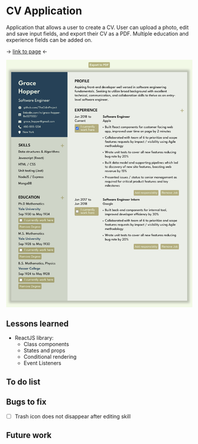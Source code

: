 # CV Application

Application that allows a user to create a CV. User can upload a photo, edit and save input fields, and export their CV as a PDF. Multiple education and experience fields can be added on.

-> <a href="https://sumedh-inamdar.github.io/cv-application/">link to page</a> <-

![front page screenshot](./src/assets/cvMakerScreenshot.png)

## Lessons learned

- ReactJS library:
  - Class components
  - States and props
  - Conditional rendering
  - Event Listeners

## To do list

## Bugs to fix

- [ ] Trash icon does not disappear after editing skill

## Future work
